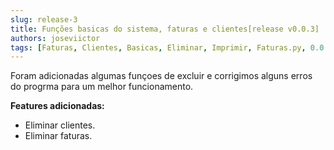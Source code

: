 ```yaml
---
slug: release-3
title: Funções basicas do sistema, faturas e clientes[release v0.0.3]
authors: joseviictor
tags: [Faturas, Clientes, Basicas, Eliminar, Imprimir, Faturas.py, 0.0.0]
---
```


Foram adicionadas algumas funçoes de excluir e corrigimos alguns erros do progrma para um melhor funcionamento.

__Features adicionadas:__

<!--truncate-->

* Eliminar clientes.
* Eliminar faturas.
